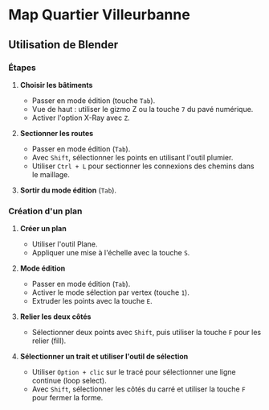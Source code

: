 
# Map Quartier Villeurbanne

## Utilisation de Blender

### Étapes

1. **Choisir les bâtiments**  
   - Passer en mode édition (touche `Tab`).
   - Vue de haut : utiliser le gizmo Z ou la touche `7` du pavé numérique.
   - Activer l'option X-Ray avec `Z`.

2. **Sectionner les routes**  
   - Passer en mode édition (`Tab`).
   - Avec `Shift`, sélectionner les points en utilisant l'outil plumier.
   - Utiliser `Ctrl + L` pour sectionner les connexions des chemins dans le maillage.

3. **Sortir du mode édition** (`Tab`).

### Création d'un plan

1. **Créer un plan**  
   - Utiliser l'outil Plane.
   - Appliquer une mise à l'échelle avec la touche `S`.

2. **Mode édition**  
   - Passer en mode édition (`Tab`).
   - Activer le mode sélection par vertex (touche `1`).
   - Extruder les points avec la touche `E`.

3. **Relier les deux côtés**  
   - Sélectionner deux points avec `Shift`, puis utiliser la touche `F` pour les relier (fill).

4. **Sélectionner un trait et utiliser l'outil de sélection**  
   - Utiliser `Option + clic` sur le tracé pour sélectionner une ligne continue (loop select).
   - Avec `Shift`, sélectionner les côtés du carré et utiliser la touche `F` pour fermer la forme.
